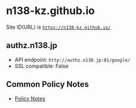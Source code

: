 # n138-kz.github.io

Site ID(URL) is [`https://n138-kz.github.io/`](https://n138-kz.github.io/)

## authz.n138.jp

- API endpoint: `http://authz.n138.jp:81/google/`
- SSL compatible: False

## Common Policy Notes

- [Policy Notes](authz/)
